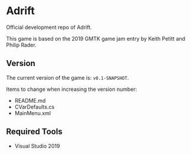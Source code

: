 # Adrift
Official development repo of Adrift.

This game is based on the 2019 GMTK game jam entry by Keith Petitt and Philip Rader.

## Version
The current version of the game is: `v0.1-SNAPSHOT`.

Items to change when increasing the version number:
 - README.md
 - CVarDefaults.cs
 - MainMenu.xml

## Required Tools
 - Visual Studio 2019